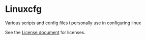 # Linuxcfg
Various scripts and config files i personally use in configuring linux

See the [License document](LICENSE.md) for licenses.
